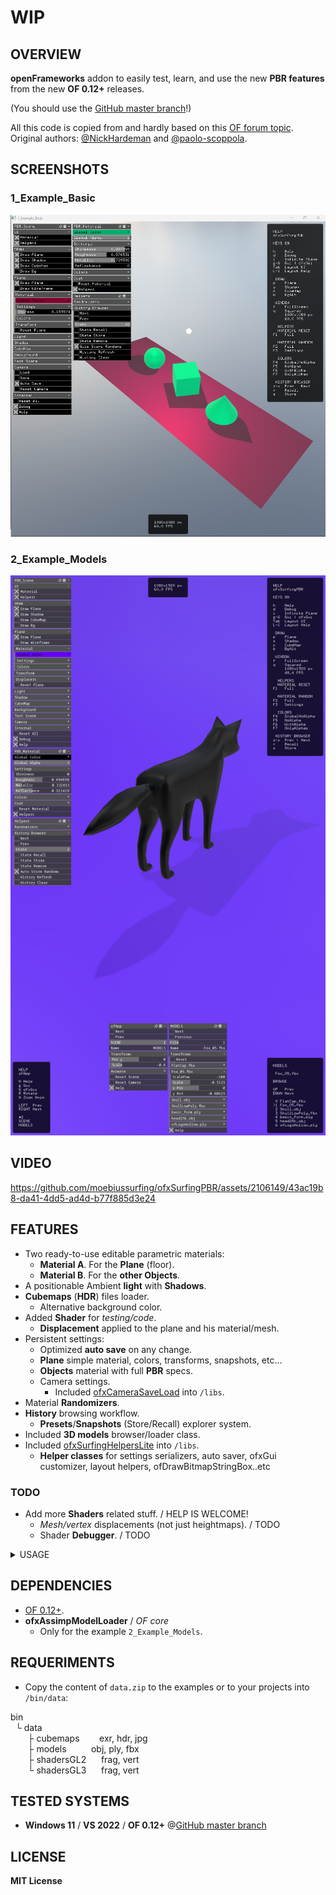 # WIP 

## OVERVIEW

**openFrameworks** addon to easily test, learn, and use the new **PBR features** from the new **OF 0.12+** releases.  

(You should use the [GitHub master branch](https://github.com/openframeworks/openFrameworks)!)  

All this code is copied from and hardly based on this [OF forum topic](https://forum.openframeworks.cc/t/ofshadow-and-ofshader-issue-on-of-0-12/42600/19 ).  
Original authors: [@NickHardeman](https://github.com/NickHardeman) and [@paolo-scoppola](https://github.com/paolo-scoppola).  

## SCREENSHOTS

### 1_Example_Basic
![](1_Example_Basic/Capture.PNG)

### 2_Example_Models
![](2_Example_Models/Capture.PNG)

## VIDEO

https://github.com/moebiussurfing/ofxSurfingPBR/assets/2106149/43ac19b8-da41-4dd5-ad4d-b77f885d3e24

## FEATURES

- Two ready-to-use editable parametric materials:
  - **Material A**. For the **Plane** (floor).
  - **Material B**. For the **other Objects**.
- A positionable Ambient **light** with **Shadows**.
- **Cubemaps** (**HDR**) files loader.
  - Alternative background color.
- Added **Shader** for *testing/code*.
  - **Displacement** applied to the plane and his material/mesh.
- Persistent settings:
  - Optimized **auto save** on any change.
  - **Plane** simple material, colors, transforms, snapshots, etc...
  - **Objects** material with full **PBR** specs. 
  - Camera settings.
    - Included [ofxCameraSaveLoad](https://github.com/roymacdonald/ofxCameraSaveLoad) into `/libs`.
- Material **Randomizers**.
- **History** browsing workflow.
    - **Presets**/**Snapshots** (Store/Recall) explorer system.
- Included **3D models** browser/loader class.
- Included [ofxSurfingHelpersLite](https://github.com/moebiussurfing/ofxSurfingHelpersLite) into `/libs`.
    - **Helper classes** for settings serializers, auto saver, ofxGui customizer, layout helpers, ofDrawBitmapStringBox..etc  

### TODO
  - Add more **Shaders** related stuff. / HELP IS WELCOME! 
    - _Mesh/vertex_ displacements (not just heightmaps). / TODO 
    - Shader **Debugger**. / TODO 

<details>
  <summary>USAGE</summary>
  <p>

## EXAMPLE

### main.cpp
```.cpp
#include "ofApp.h"
#include "ofMain.h"

int main() {

    ofGLWindowSettings settings;
    settings.setGLVersion(3, 2);

    auto window = ofCreateWindow(settings);

    ofRunApp(window, make_shared<ofApp>());
    ofRunMainLoop();
}
```

### ofApp.h
```.cpp
#pragma once
#include "ofMain.h"

#include "ofxSurfingPBR.h"

#include <functional>
using callback_t = std::function<void()>;

class ofApp : public ofBaseApp {
public:
    void setup();
    void draw();

    ofEasyCam cam;

    ofxSurfingPBR pbr;
    void renderScene();
};
```

### ofApp.cpp
```.cpp
void ofApp::setup() {

    // Pass the local camera
    pbr.setup(cam);

    // Pass the render scene function
    callback_t f = std::bind(&ofApp::renderScene, this);
    pbr.setFunctionRenderScene(f);
}

void ofApp::draw() {
    pbr.draw();
    pbr.drawGui();
}

void ofApp::renderScene()
{
    // Plane floor
    pbr.drawPlane();

    // Other objects
    pbr.beginMaterial();
    {
        /*   DRAW HERE !   */
    }
    pbr.endMaterial();
}
```

  </p>
</details>

## DEPENDENCIES

* [OF 0.12+](https://github.com/openframeworks/openFrameworks).
* **ofxAssimpModelLoader** / _OF core_
    * Only for the example `2_Example_Models`. 

## REQUERIMENTS 

* Copy the content of `data.zip` to the examples or to your projects into `/bin/data`:

bin  
$~$ └ data  
$~~~~~~$ ├ cubemaps $~~~~~~$ exr, hdr, jpg  
$~~~~~~$ ├ models $~~~~~~~~$ obj, ply, fbx  
$~~~~~~$ ├ shadersGL2 $~~~~$ frag, vert  
$~~~~~~$ └ shadersGL3 $~~~~$ frag, vert  

## TESTED SYSTEMS
* **Windows 11** / **VS 2022** / **OF 0.12+** @[GitHub master branch](https://github.com/openframeworks/openFrameworks)

## LICENSE
**MIT License**
